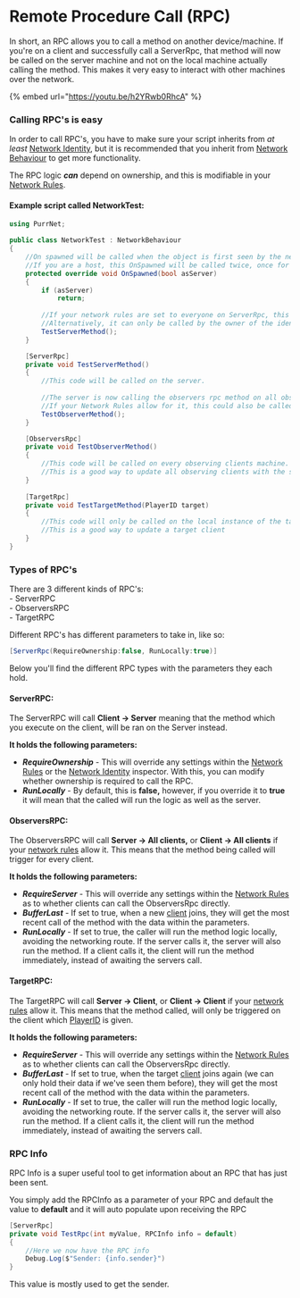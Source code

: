 # Remote Procedure Call (RPC)

In short, an RPC allows you to call a method on another device/machine. If you're on a client and successfully call a ServerRpc, that method will now be called on the server machine and not on the local machine actually calling the method. This makes it very easy to interact with other machines over the network.

{% embed url="https://youtu.be/h2YRwb0RhcA" %}

### Calling RPC's is easy

In order to call RPC's, you have to make sure your script inherits from _at least_ [Network Identity](../network-identity/), but it is recommended that you inherit from [Network Behaviour](../network-identity/networkbehaviour.md) to get more functionality.

The RPC logic _**can**_ depend on ownership, and this is modifiable in your [Network Rules](../network-manager/network-rules.md).

#### Example script called NetworkTest:

```csharp
using PurrNet;

public class NetworkTest : NetworkBehaviour
{
    //On spawned will be called when the object is first seen by the network.
    //If you are a host, this OnSpawned will be called twice, once for server and once for client
    protected override void OnSpawned(bool asServer)
    {
        if (asServer)
            return;
        
        //If your network rules are set to everyone on ServerRpc, this can be called from all clients
        //Alternatively, it can only be called by the owner of the identity
        TestServerMethod();
    }

    [ServerRpc]
    private void TestServerMethod()
    {
        //This code will be called on the server.
        
        //The server is now calling the observers rpc method on all observing clients.
        //If your Network Rules allow for it, this could also be called from clients, essentially skipping the Server RPC
        TestObserverMethod();
    }

    [ObserversRpc]
    private void TestObserverMethod()
    {
        //This code will be called on every observing clients machine.
        //This is a good way to update all observing clients with the same information.
    }
    
    [TargetRpc]
    private void TestTargetMethod(PlayerID target)
    {
        //This code will only be called on the local instance of the target
        //This is a good way to update a target client
    }
}
```

### Types of RPC's

There are 3 different kinds of RPC's:\
\- ServerRPC\
\- ObserversRPC\
\- TargetRPC

Different RPC's has different parameters to take in, like so:

```csharp
[ServerRpc(RequireOwnership:false, RunLocally:true)]
```

Below you'll find the different RPC types with the parameters they each hold.

#### ServerRPC:

The ServerRPC will call **Client -> Server** meaning that the method which you execute on the client, will be ran on the Server instead.&#x20;

**It holds the following parameters:**

* _**RequireOwnership**_ - This will override any settings within the [Network Rules](../network-manager/network-rules.md) or the [Network Identity](../network-identity/) inspector. With this, you can modify whether ownership is required to call the RPC.
* _**RunLocally**_ - By default, this is **false,** however, if you override it to **true** it will mean that the called will run the logic as well as the server.

#### ObserversRPC:

The ObserversRPC will call **Server -> All clients,** or **Client -> All clients** if your [network rules](../network-manager/network-rules.md) allow it. This means that the method being called will trigger for every client.

**It holds the following parameters:**

* _**RequireServer**_ - This will override any settings within the [Network Rules](../network-manager/network-rules.md) as to whether clients can call the ObserversRpc directly.
* _**BufferLast**_ - If set to true, when a new [client](../playerid-client-connection.md) joins, they will get the most recent call of the method with the data within the parameters.
* _**RunLocally**_ - If set to true, the caller will run the method logic locally, avoiding the networking route. If the server calls it, the server will also run the method. If a client calls it, the client will run the method immediately, instead of awaiting the servers call.

#### TargetRPC:

The TargetRPC will call **Server -> Client**, or **Client -> Client** if your [network rules](../network-manager/network-rules.md) allow it. This means that the method called, will only be triggered on the client which [PlayerID](../playerid-client-connection.md) is given.

**It holds the following parameters:**

* _**RequireServer**_ - This will override any settings within the [Network Rules](../network-manager/network-rules.md) as to whether clients can call the ObserversRpc directly.
* _**BufferLast**_ - If set to true, when the target [client](../playerid-client-connection.md) joins again (we can only hold their data if we've seen them before), they will get the most recent call of the method with the data within the parameters.
* _**RunLocally**_ - If set to true, the caller will run the method logic locally, avoiding the networking route. If the server calls it, the server will also run the method. If a client calls it, the client will run the method immediately, instead of awaiting the servers call.

### RPC Info

RPC Info is a super useful tool to get information about an RPC that has just been sent.

You simply add the RPCInfo as a parameter of your RPC and default the value to **default** and it will auto populate upon receiving the RPC

```csharp
[ServerRpc]
private void TestRpc(int myValue, RPCInfo info = default)
{
    //Here we now have the RPC info
    Debug.Log($"Sender: {info.sender}")
}
```

This value is mostly used to get the sender.
